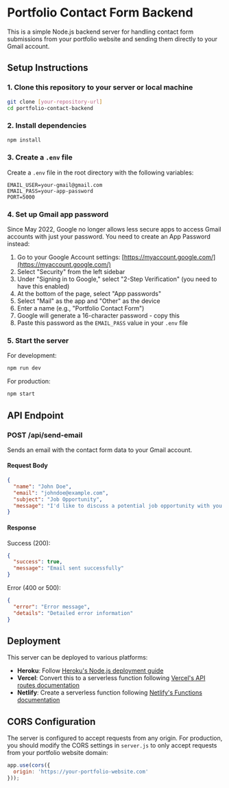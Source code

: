# Portfolio Contact Form Backend

This is a simple Node.js backend server for handling contact form submissions from your portfolio website and sending them directly to your Gmail account.

## Setup Instructions

### 1. Clone this repository to your server or local machine

```bash
git clone [your-repository-url]
cd portfolio-contact-backend
```

### 2. Install dependencies

```bash
npm install
```

### 3. Create a `.env` file

Create a `.env` file in the root directory with the following variables:

```
EMAIL_USER=your-gmail@gmail.com
EMAIL_PASS=your-app-password
PORT=5000
```

### 4. Set up Gmail app password

Since May 2022, Google no longer allows less secure apps to access Gmail accounts with just your password. You need to create an App Password instead:

1. Go to your Google Account settings: [https://myaccount.google.com/](https://myaccount.google.com/)
2. Select "Security" from the left sidebar
3. Under "Signing in to Google," select "2-Step Verification" (you need to have this enabled)
4. At the bottom of the page, select "App passwords"
5. Select "Mail" as the app and "Other" as the device
6. Enter a name (e.g., "Portfolio Contact Form")
7. Google will generate a 16-character password - copy this
8. Paste this password as the `EMAIL_PASS` value in your `.env` file

### 5. Start the server

For development:
```bash
npm run dev
```

For production:
```bash
npm start
```

## API Endpoint

### POST /api/send-email

Sends an email with the contact form data to your Gmail account.

#### Request Body

```json
{
  "name": "John Doe",
  "email": "johndoe@example.com",
  "subject": "Job Opportunity",
  "message": "I'd like to discuss a potential job opportunity with you."
}
```

#### Response

Success (200):
```json
{
  "success": true,
  "message": "Email sent successfully"
}
```

Error (400 or 500):
```json
{
  "error": "Error message",
  "details": "Detailed error information"
}
```

## Deployment

This server can be deployed to various platforms:

- **Heroku**: Follow [Heroku's Node.js deployment guide](https://devcenter.heroku.com/articles/deploying-nodejs)
- **Vercel**: Convert this to a serverless function following [Vercel's API routes documentation](https://vercel.com/docs/concepts/functions/serverless-functions)
- **Netlify**: Create a serverless function following [Netlify's Functions documentation](https://docs.netlify.com/functions/overview/)

## CORS Configuration

The server is configured to accept requests from any origin. For production, you should modify the CORS settings in `server.js` to only accept requests from your portfolio website domain:

```javascript
app.use(cors({
  origin: 'https://your-portfolio-website.com'
}));
```